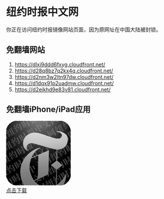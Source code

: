 <h1>纽约时报中文网</h1>
<p>你正在访问纽约时报镜像网站页面，因为原网址在中国大陆被封锁。</p>
<h2>免翻墙网站</h2>
<ol>
<li><a href="https://dlxi9ddd6fxyg.cloudfront.net/" target="1">https://dlxi9ddd6fxyg.cloudfront.net/</a></li>
<li><a href="https://d28q8bz7q2kx4q.cloudfront.net/" target="2">https://d28q8bz7q2kx4q.cloudfront.net/</a></li>
<li><a href="https://d2nm3w2ltn97dw.cloudfront.net/" target="3">https://d2nm3w2ltn97dw.cloudfront.net/</a></li>
<li><a href="https://d1dqx91p2uadmw.cloudfront.net/" target="4">https://d1dqx91p2uadmw.cloudfront.net/</a></li>
<li><a href="https://d2eikhd9e83v81.cloudfront.net/" target="5">https://d2eikhd9e83v81.cloudfront.net/</a></li>
</ol>
<h2>免翻墙iPhone/iPad应用</h2>
<p>
	<a href="https://itunes.apple.com/cn/app/niu-yue-shi-bao-zhong-wen-wang/id807498298?mt=8">
		<img src="icon175x175.jpeg" />
		<br/>点击下载
	</a>
</p>